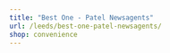 ```yaml
---
title: "Best One - Patel Newsagents"
url: /leeds/best-one-patel-newsagents/
shop: convenience
---
```

